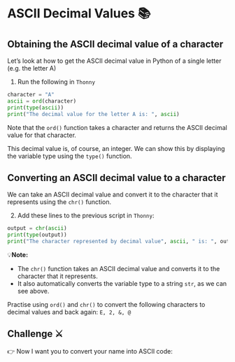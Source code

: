 # ASCII Decimal Values 📚

## Obtaining the ASCII decimal value of a character
Let’s look at how to get the ASCII decimal value in Python of a single letter (e.g. the letter A)

1. Run the following in `Thonny`
````py
character = "A"
ascii = ord(character)
print(type(ascii))
print("The decimal value for the letter A is: ", ascii)
````
Note that the `ord()` function takes a character and returns the ASCII decimal value for that character. 

This decimal value is, of course, an integer. We can show this by displaying the variable type using the `type()` function.

## Converting an ASCII decimal value to a character
We can take an ASCII decimal value and convert it to the character that it represents using the `chr()` function.

2. Add these lines to the previous script in `Thonny`:
````py
output = chr(ascii)
print(type(output))
print("The character represented by decimal value", ascii, " is: ", output)
````
💡**Note:**
- The `chr()` function takes an ASCII decimal value and converts it to the character that it represents. 
- It also automatically converts the variable type to a string ``str``, as we can see above.

Practise using `ord()` and `chr()` to convert the following characters to decimal values and back again: `E, 2, &, @`

## Challenge ⚔️
👉 Now I want you to convert your name into ASCII code:
